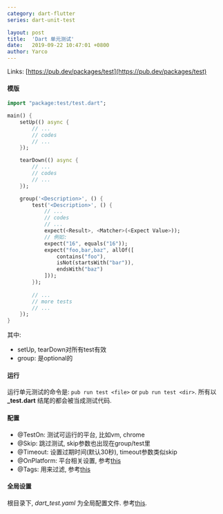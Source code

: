 ```yaml
---
category: dart-flutter
series: dart-unit-test

layout: post 
title:  'Dart 单元测试'
date:   2019-09-22 10:47:01 +0800
author: Yarco
---
```


Links: [https://pub.dev/packages/test](https://pub.dev/packages/test)

#### 模版

```dart
import "package:test/test.dart";

main() {
	setUp(() async {
		// ...
		// codes
		// ...
	});

	tearDown(() async {
		// ...
		// codes
		// ...
	});

	group('<Description>', () {
		test('<Description>', () {
			// ...
			// codes
			// ...
			expect(<Result>, <Matcher>(<Expect Value>));
			// 例如:
			expect("16", equals("16"));
			expect("foo,bar,baz", allOf([
				contains("foo"),
				isNot(startsWith("bar")),
				endsWith("baz")
			]));
		});
		
		// ...
		// more tests
		// ...
	});
}
```

其中:
* setUp, tearDown对所有test有效
* group: 是optional的

#### 运行
运行单元测试的命令是: `pub run test <file>` or `pub run test <dir>`.
所有以 **_test.dart** 结尾的都会被当成测试代码.

#### 配置
* @TestOn: 测试可运行的平台, 比如vm, chrome
* @Skip: 跳过测试, skip参数也出现在group/test里
* @Timeout: 设置过期时间(默认30秒), timeout参数类似skip
* @OnPlatform: 平台相关设置, 参考[this](https://pub.dev/packages/test#platform-specific-configuration)
* @Tags: 用来过滤, 参考[this](https://github.com/dart-lang/test/blob/master/pkgs/test/doc/configuration.md#configuring-tags)

#### 全局设置
根目录下, *dart_test.yaml* 为全局配置文件. 参考[this](https://github.com/dart-lang/test/blob/master/pkgs/test/doc/configuration.md).


